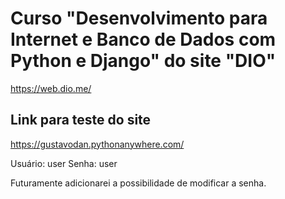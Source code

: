 # Curso "Desenvolvimento para Internet e Banco de Dados com Python e Django" do site "DIO"

https://web.dio.me/

## Link para teste do site
https://gustavodan.pythonanywhere.com/

Usuário: user
Senha: user

Futuramente adicionarei a possibilidade de modificar a senha.